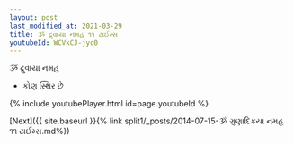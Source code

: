 ```yaml
---
layout: post
last_modified_at: 2021-03-29
title: ૐ દ્રુવાયા નમહ ૧૧ ટાઈમ્સ
youtubeId: WCVkCJ-jyc0
---
```

 
 
 ૐ દ્રુવાયા નમહ  
 
 -  કોણ સ્થિર છે 
 
  
 
  
 
 
 
 
 
 


{% include youtubePlayer.html id=page.youtubeId %}
 
[Next]({{ site.baseurl }}{% link  split1/_posts/2014-07-15-ૐ ગુણાદિકયા નમહ ૧૧ ટાઈમ્સ.md%})
 

